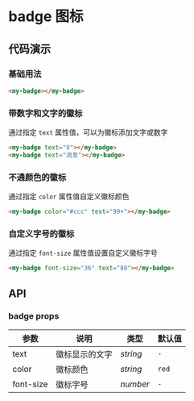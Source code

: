 # badge 图标

## 代码演示

### 基础用法
```html
<my-badge></my-badge>
```

### 带数字和文字的徽标
通过指定 `text` 属性值，可以为徽标添加文字或数字

```html
<my-badge text="9"></my-badge>
<my-badge text="消息"></my-badge>
```

### 不通颜色的徽标
通过指定 `color` 属性值自定义徽标颜色

```html
<my-badge color="#ccc" text="99+"></my-badge>
```

### 自定义字号的徽标
通过指定 `font-size` 属性值设置自定义徽标字号

```html
<my-badge font-size="36" text="80"></my-badge>
```

## API
### badge props
|参数|说明|类型|默认值|
|---|----|---|------|
|text|徽标显示的文字|_string_|`-`|
|color|徽标颜色|_string_|`red`|
|font-size|徽标字号|_number_|`-`|
